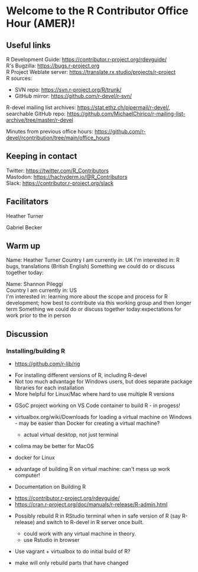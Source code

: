 # Welcome to the R Contributor Office Hour (AMER)!

## Useful links

R Development Guide: https://contributor.r-project.org/rdevguide/  
R's Bugzilla: https://bugs.r-project.org   
R Project Weblate server: https://translate.rx.studio/projects/r-project   
R sources: 
  - SVN repo: https://svn.r-project.org/R/trunk/
  - GitHub mirror: https://github.com/r-devel/r-svn/
  
R-devel mailing list archives: https://stat.ethz.ch/pipermail/r-devel/, searchable GitHub repo: https://github.com/MichaelChirico/r-mailing-list-archive/tree/master/r-devel  

Minutes from previous office hours: https://github.com/r-devel/rcontribution/tree/main/office_hours
  
## Keeping in contact

Twitter: https://twitter.com/R_Contributors  
Mastodon: https://hachyderm.io/@R_Contributors  
Slack: https://contributor.r-project.org/slack  

## Facilitators

Heather Turner 

Gabriel Becker

## Warm up 

Name: Heather Turner
Country I am currently in: UK
I'm interested in: R bugs, translations (British English)
Something we could do or discuss together today:
    
Name: Shannon Pileggi  
Country I am currently in: US  
I'm interested in: learning more about the scope and process for R development; how best to contribute via this working group and then longer term
Something we could do or discuss together today:expectations for work prior to the in person  

## Discussion

### Installing/building R

* https://github.com/r-lib/rig
 - For installing different versions of R, including R-devel
 - Not too much advantage for Windows users, but does separate package libraries for each installation
 - More helpful for Linux/Mac where hard to use multiple R versions

* GSoC project working on VS Code container to build R - in progess!
* virtualbox.org/wiki/Downloads for loading a virtual machine on Windows - may be easier than Docker for creating a virtual machine?
    - actual virtual desktop, not just terminal
* colima may be better for MacOS
* docker for Linux
* advantage of building R on virtual machine: can't mess up work computer!

* Documentation on Building R
- https://contributor.r-project.org/rdevguide/
- https://cran.r-project.org/doc/manuals/r-release/R-admin.html

* Possibly rebuild R in RStudio terminal when in safe version of R (say R-release) and switch to R-devel in R server once built.
  - could work with any virtual machine in theory.
  - use Rstudio in browser

* Use vagrant + virtualbox to do initial build of R?
 - make will only rebuild parts that have changed




